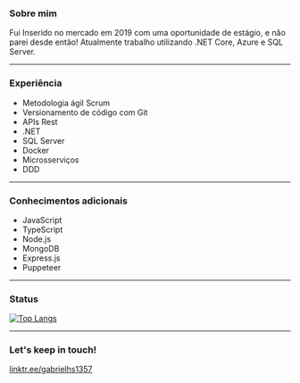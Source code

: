### Sobre mim

Fui Inserido no mercado em 2019 com uma oportunidade de estágio, e não parei desde então! Atualmente trabalho utilizando .NET Core, Azure e SQL Server.

<hr>

### Experiência

- Metodologia ágil Scrum
- Versionamento de código com Git
- APIs Rest
- .NET
- SQL Server
- Docker
- Microsserviços
- DDD

<hr>

### Conhecimentos adicionais

- JavaScript
- TypeScript
- Node.js
- MongoDB
- Express.js
- Puppeteer

<hr>

### Status

[![Top Langs](https://github-readme-stats.vercel.app/api/top-langs/?username=gabrielhs1357)](https://github.com/anuraghazra/github-readme-stats)

<hr>

### Let's keep in touch!

[linktr.ee/gabrielhs1357](https://linktr.ee/gabrielhs1357)
